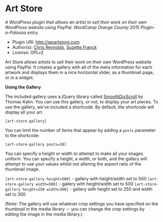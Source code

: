 # Art Store
*A WordPress plugin that allows an artist to sell their work on their own WordPress website using PayPal. WordCamp Orange County 2015 Plugin-a-Palooza entry.*

 * Plugin URI: http://wpartstore.com
 * Author(s): [Chris Reynolds](https://github.com/jazzsequence), [Suzette Franck](https://github.com/safranck)
 * License: GPLv2

Art Store allows artists to sell their work on their own WordPress website using PayPal. It creates a gallery with all of the meta information for each artwork and displays them in a nice horizontal slider, as a thumbnail page, or in a widget.

**Using the Gallery**

The included gallery uses a jQuery library called [SmoothDivScroll](http://smoothdivscroll.com/) by Thomas Kahn. You can use this gallery, or not, to display your art pieces. To use the gallery, we've included a shortcode. By default, the shortcode will display all your art.

`[art-store-gallery]`

You can limit the number of items that appear by adding a `posts` parameter to the shortcode:

`[art-store-gallery posts=10]`

You can specify a height or width to attempt to make all your images uniform. You can specify a height, a width, or both, and the gallery will attempt to use your values whilst not altering the aspect ratio of the thumbnail image.

`[art-store-gallery height=500]` - gallery with height/width set to 500
`[art-store-gallery width=500]` - gallery with height/width set to 500
`[art-store-gallery height=250 width=300]` - gallery with height set to 250 and width set to 300

(Note: The gallery will use whatever crop settings you have specified on the thumbnail in the media library -- you can change the crop settings by editing the image in the media library.)